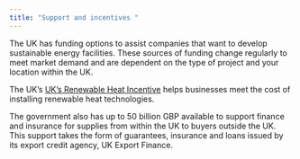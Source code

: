 ```yaml
---
title: "Support and incentives "
---
```

The UK has funding options to assist companies that want to develop sustainable energy facilities. These sources of funding change regularly to meet market demand and are dependent on the type of project and your location within the UK.


The UK’s [UK’s Renewable Heat Incentive](https://www.ofgem.gov.uk/environmental-programmes/domestic-rhi) helps businesses meet the cost of installing renewable heat technologies.

The government also has up to 50 billion GBP available to support finance and insurance for   supplies from within the UK to buyers outside the UK. This support takes the form of guarantees, insurance and loans issued by its export credit agency, UK Export Finance.
